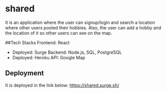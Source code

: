# shared

It is an application where the user can signup/login and search a location where other users posted their hobbies.
Also, the user can add a hobby and the location of it so other users can see on the map.

##Tech Stacks
Frontend: React
- Deployed: Surge
Backend: Node.js, SQL, PostgreSQL
- Deployed: Heroku
API: Google Map

## Deployment
It is deployed in the link below:
https://shared.surge.sh/
